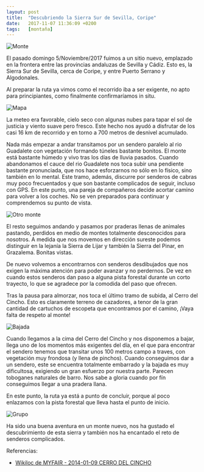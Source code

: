 ```yaml
---
layout: post
title:  "Descubriendo la Sierra Sur de Sevilla, Coripe"
date:   2017-11-07 11:36:09 +0200
tags:	[montaña]
---
```


![Monte][monte1]

El pasado domingo 5/Noviembre/2017 fuimos a un sitio nuevo, emplazado en la
frontera entre las provincias andaluzas de Sevilla y Cádiz. Esto es, la Sierra
Sur de Sevilla, cerca de Coripe, y entre Puerto Serrano y Algodonales.

Al preparar la ruta ya vimos como el recorrido iba a ser exigente, no apto para
principiantes, como finalmente confirmaríamos in situ.

<!--more-->

![Mapa][mapa]

La meteo era favorable, cielo seco con algunas nubes para tapar el sol de
justicia y viento suave pero fresco. Este hecho nos ayudó a disfrutar de los
casi 16 km de recorrido y en torno a 700 metros de desnivel acumulado.

Nada más empezar a andar transitamos por un sendero paralelo al rio Guadalete
con vegetación formando túneles bastante bonitos. El monte está bastante
húmedo y vivo tras los días de lluvia pasados.
Cuando abandonamos el cauce del rio Guadalete nos toca subir una pendiente
bastante pronunciada, que nos hace esforzarnos no sólo en lo físico, sino
también en lo mental.
Este tramo, además, discurre por senderos de cabras muy poco frecuentados
y que son bastante complicados de seguir, incluso con GPS.
En este punto, una pareja de compañeros decide acortar camino para volver a los
coches. No se ven preparados para continuar y comprendemos su punto de vista.

![Otro monte][monte2]

El resto seguimos andando y pasamos por praderas llenas de animales pastando,
perdidos en medio de montes totalmente desconocidos para nosotros.
A medida que nos movemos en dirección sureste podemos distinguir en la lejanía
la Sierra de Lijar y también la Sierra del Pinar, en Grazalema. Bonitas vistas.

De nuevo volvemos a encontrarnos con senderos desdibujados que nos exigen la
máxima atención para poder avanzar y no perdernos. De vez en cuando estos
senderos dan paso a alguna pista forestal durante un corto trayecto, lo que se
agradece por la comodida del paso que ofrecen.

Tras la pausa para almorzar, nos toca el último tramo de subida, al Cerro del
Cincho. Esto es claramente terreno de cazadores, a tenor de la gran cantidad
de cartuchos de escopeta que encontramos por el camino, ¡Vaya falta de respeto
al monte!

![Bajada][bajada]

Cuando llegamos a la cima del Cerro del Cincho y nos disponemos a bajar, llega
uno de los momentos más exigentes del día, en el que para encontrar el sendero
tenemos que transitar unos 100 metros campo a traves, con vegetación muy
frondosa (y llena de pinchos). Cuando conseguimos dar a un sendero, este se
encuentra totalmente embarrado y la bajada es muy dificultosa, exigiendo un
gran esfuerzo por nuestra parte. Parecen toboganes naturales de barro.
Nos sabe a gloria cuando por fín conseguimos llegar a una pradera llana.

En este punto, la ruta ya está a punto de concluir, porque al poco enlazamos
con la pista forestal que lleva hasta el punto de inicio.

![Grupo][grupo]

Ha sido una buena aventura en un monte nuevo, nos ha gustado el descubrimiento
de esta sierra y también nos ha encantado el reto de senderos complicados.

Referencias:

 * [Wikiloc de MYFAIR - 2014-01-09 CERRO DEL CINCHO][wikiloc]

[bajada]:		{{site.url}}/assets/20171107-bajada.png
[grupo]:		{{site.url}}/assets/20171107-grupo.png
[mapa]:			{{site.url}}/assets/20171107-mapa.png
[monte1]:		{{site.url}}/assets/20171107-monte1.png
[monte2]:		{{site.url}}/assets/20171107-monte2.png
[wikiloc]:		https://es.wikiloc.com/wikiloc/view.do?id=5927626

